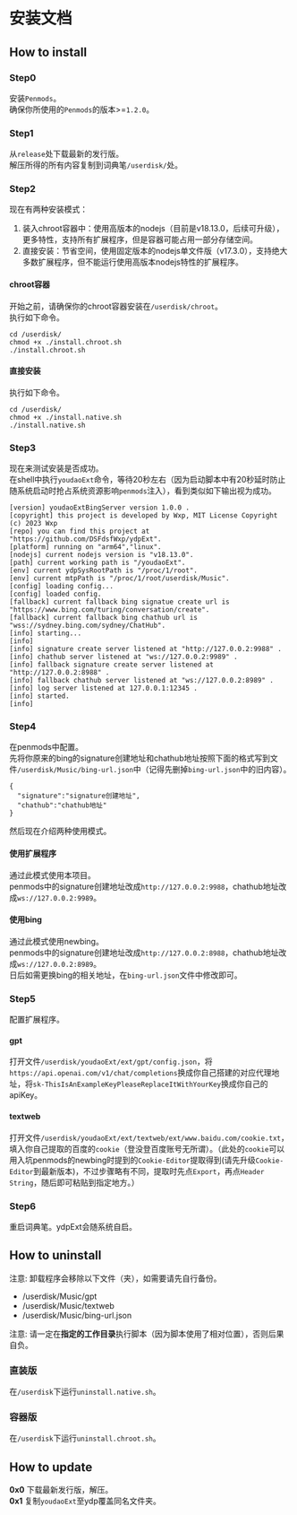 # 安装文档
## How to install
### Step0
安装`Penmods`。  
确保你所使用的`Penmods`的版本>=`1.2.0`。
### Step1
从`release`处下载最新的发行版。    
解压所得的所有内容复制到词典笔`/userdisk/`处。  
### Step2
现在有两种安装模式：  
1) 装入chroot容器中：使用高版本的nodejs（目前是v18.13.0，后续可升级），更多特性，支持所有扩展程序，但是容器可能占用一部分存储空间。  
2) 直接安装：节省空间，使用固定版本的nodejs单文件版（v17.3.0），支持绝大多数扩展程序，但不能运行使用高版本nodejs特性的扩展程序。
#### chroot容器
开始之前，请确保你的chroot容器安装在`/userdisk/chroot`。  
执行如下命令。
```
cd /userdisk/
chmod +x ./install.chroot.sh
./install.chroot.sh
```
#### 直接安装
执行如下命令。
```
cd /userdisk/
chmod +x ./install.native.sh
./install.native.sh
```
### Step3
现在来测试安装是否成功。  
在shell中执行`youdaoExt`命令，等待20秒左右（因为启动脚本中有20秒延时防止随系统启动时抢占系统资源影响`penmods`注入），看到类似如下输出视为成功。   
```
[version] youdaoExtBingServer version 1.0.0 .
[copyright] this project is developed by Wxp, MIT License Copyright (c) 2023 Wxp
[repo] you can find this project at "https://github.com/DSFdsfWxp/ydpExt".
[platform] running on "arm64","linux".
[nodejs] current nodejs version is "v18.13.0".
[path] current working path is "/youdaoExt".
[env] current ydpSysRootPath is "/proc/1/root".
[env] current mtpPath is "/proc/1/root/userdisk/Music".
[config] loading config...
[config] loaded config.
[fallback] current fallback bing signatue create url is "https://www.bing.com/turing/conversation/create".
[fallback] current fallback bing chathub url is "wss://sydney.bing.com/sydney/ChatHub".
[info] starting...
[info]
[info] signature create server listened at "http://127.0.0.2:9988" .
[info] chathub server listened at "ws://127.0.0.2:9989" .
[info] fallback signature create server listened at "http://127.0.0.2:8988" .
[info] fallback chathub server listened at "ws://127.0.0.2:8989" .
[info] log server listened at 127.0.0.1:12345 .
[info] started.
[info]
```
### Step4
在penmods中配置。  
先将你原来的bing的signature创建地址和chathub地址按照下面的格式写到文件`/userdisk/Music/bing-url.json`中（记得先删掉`bing-url.json`中的旧内容）。  
```
{
  "signature":"signature创建地址",
  "chathub":"chathub地址"
}
```  
然后现在介绍两种使用模式。  
#### 使用扩展程序
通过此模式使用本项目。  
penmods中的signature创建地址改成`http://127.0.0.2:9988`，chathub地址改成`ws://127.0.0.2:9989`。  
#### 使用bing
通过此模式使用newbing。  
penmods中的signature创建地址改成`http://127.0.0.2:8988`，chathub地址改成`ws://127.0.0.2:8989`。  
日后如需更换bing的相关地址，在`bing-url.json`文件中修改即可。
### Step5
配置扩展程序。  
#### gpt
打开文件`/userdisk/youdaoExt/ext/gpt/config.json`，将`https://api.openai.com/v1/chat/completions`换成你自己搭建的对应代理地址，将`sk-ThisIsAnExampleKeyPleaseReplaceItWithYourKey`换成你自己的apiKey。  
#### textweb
打开文件`/userdisk/youdaoExt/ext/textweb/ext/www.baidu.com/cookie.txt`，填入你自己提取的百度的`cookie`（登没登百度账号无所谓）。（此处的`cookie`可以用入坑penmods的newbing时提到的`Cookie-Editor`提取得到(请先升级`Cookie-Editor`到最新版本)，不过步骤略有不同，提取时先点`Export`，再点`Header String`，随后即可粘贴到指定地方。）  
### Step6
重启词典笔。ydpExt会随系统自启。
## How to uninstall
注意: 卸载程序会移除以下文件（夹），如需要请先自行备份。

- /userdisk/Music/gpt
- /userdisk/Music/textweb
- /userdisk/Music/bing-url.json

注意: 请一定在**指定的工作目录**执行脚本（因为脚本使用了相对位置），否则后果自负。
### 直装版
在`/userdisk`下运行`uninstall.native.sh`。
### 容器版
在`/userdisk`下运行`uninstall.chroot.sh`。
## How to update
**0x0** 下载最新发行版，解压。  
**0x1** 复制`youdaoExt`至ydp覆盖同名文件夹。